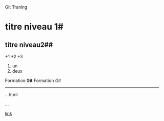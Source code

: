 Git Traning
# titre niveau 1#
## titre niveau2##

+1
+2
+3

1. un
2. deux

Formation **Git**
Formation *Git*

---

...html
<html></html>
...

[link](http://www.google.fr)